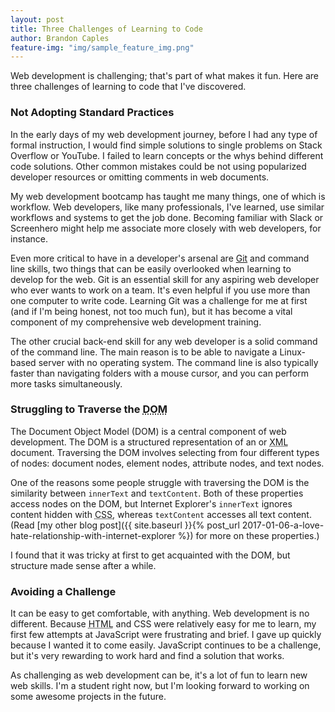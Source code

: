 ```yaml
---
layout: post
title: Three Challenges of Learning to Code
author: Brandon Caples
feature-img: "img/sample_feature_img.png"
---
```


Web development is challenging; that's part of what makes it fun. Here are three challenges of learning to code that I've discovered.

### Not Adopting Standard Practices

In the early days of my web development journey, before I had any type of formal instruction, I would find simple solutions to single problems on Stack Overflow or YouTube. I failed to learn concepts or the whys behind different code solutions. Other common mistakes could be not using popularized developer resources or omitting comments in web documents.

My web development bootcamp has taught me many things, one of which is workflow. Web developers, like many professionals, I've learned, use similar workflows and systems to get the job done. Becoming familiar with Slack or Screenhero might help me associate more closely with web developers, for instance.

Even more critical to have in a developer's arsenal are <a href="https://git-scm.com/" target="_blank">Git</a> and command line skills, two things that can be easily overlooked when learning to develop for the web. Git is an essential skill for any aspiring web developer who ever wants to work on a team. It's even helpful if you use more than one computer to write code. Learning Git was a challenge for me at first (and if I'm being honest, not too much fun), but it has become a vital component of my comprehensive web development training.

The other crucial back-end skill for any web developer is a solid command of the command line. The main reason is to be able to navigate a Linux-based server with no operating system. The command line is also typically faster than navigating folders with a mouse cursor, and you can perform more tasks simultaneously.

### Struggling to Traverse the <abbr title="Document Object Model">DOM</abbr>

The Document Object Model (DOM) is a central component of web development. The DOM is a structured representation of an <abbr title="Hyper Text Markup Language"></abbr> or <abbr title="Extensible Markup Language">XML</abbr> document. Traversing the DOM involves selecting from four different types of nodes: document nodes, element nodes, attribute nodes, and text nodes.

One of the reasons some people struggle with traversing the DOM is the similarity between `innerText` and `textContent`. Both of these properties access nodes on the DOM, but Internet Explorer's `innerText` ignores content hidden with <abbr title="Cascading Style Sheets">CSS</abbr>, whereas `textContent` accesses all text content. (Read [my other blog post]({{ site.baseurl }}{% post_url 2017-01-06-a-love-hate-relationship-with-internet-explorer %}) for more on these properties.)

I found that it was tricky at first to get acquainted with the DOM, but structure made sense after a while.

### Avoiding a Challenge

It can be easy to get comfortable, with anything. Web development is no different. Because <abbr title="Hyper Text Markup Language">HTML</abbr> and CSS were relatively easy for me to learn, my first few attempts at JavaScript were frustrating and brief. I gave up quickly because I wanted it to come easily. JavaScript continues to be a challenge, but it's very rewarding to work hard and find a solution that works.

As challenging as web development can be, it's a lot of fun to learn new web skills. I'm a student right now, but I'm looking forward to working on some awesome projects in the future.